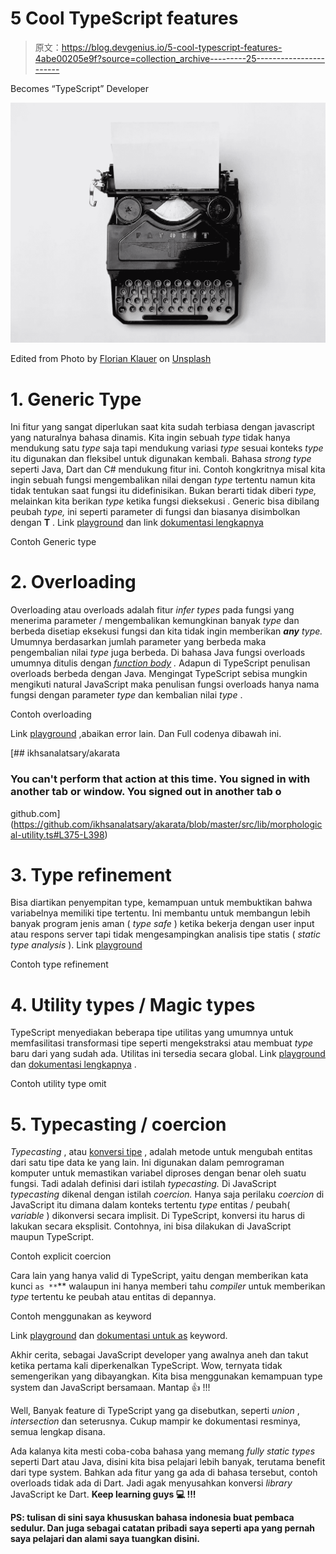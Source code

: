 # 5 Cool TypeScript features

> 原文：<https://blog.devgenius.io/5-cool-typescript-features-4abe00205e9f?source=collection_archive---------25----------------------->

Becomes “TypeScript” Developer

![](img/43e8dadd90d569f613774b8314965984.png)

Edited from Photo by [Florian Klauer](https://unsplash.com/@florianklauer?utm_source=unsplash&utm_medium=referral&utm_content=creditCopyText) on [Unsplash](https://unsplash.com/s/photos/cool-type?utm_source=unsplash&utm_medium=referral&utm_content=creditCopyText)

# 1\. Generic Type

Ini fitur yang sangat diperlukan saat kita sudah terbiasa dengan javascript yang naturalnya bahasa dinamis. Kita ingin sebuah *type* tidak hanya mendukung satu *type* saja tapi mendukung variasi *type* sesuai konteks *type* itu digunakan dan fleksibel untuk digunakan kembali. Bahasa *strong type* seperti Java, Dart dan C# mendukung fitur ini. Contoh kongkritnya misal kita ingin sebuah fungsi mengembalikan nilai dengan *type* tertentu namun kita tidak tentukan saat fungsi itu didefinisikan. Bukan berarti tidak diberi *type,* melainkan kita berikan *type* ketika fungsi dieksekusi . Generic bisa dibilang peubah *type,* ini seperti parameter di fungsi dan biasanya disimbolkan dengan **T** . Link [playground](https://bit.ly/2CnepUe) dan link [dokumentasi lengkapnya](https://www.typescriptlang.org/docs/handbook/generics.html#generic-types)

Contoh Generic type

# 2\. Overloading

Overloading atau overloads adalah fitur *infer types* pada fungsi yang menerima parameter / mengembalikan kemungkinan banyak *type* dan berbeda disetiap eksekusi fungsi dan kita tidak ingin memberikan ***any*** *type.* Umumnya berdasarkan jumlah parameter yang berbeda maka pengembalian nilai *type* juga berbeda. Di bahasa Java fungsi overloads umumnya ditulis dengan [*function body*](https://bit.ly/30tjSky) *.* Adapun di TypeScript penulisan overloads berbeda dengan Java. Mengingat TypeScript sebisa mungkin mengikuti natural JavaScript maka penulisan fungsi overloads hanya nama fungsi dengan parameter *type* dan kembalian nilai *type* .

Contoh overloading

Link [playground](https://bit.ly/30lsFVw) ,abaikan error lain. Dan Full codenya dibawah ini.

[](https://github.com/ikhsanalatsary/akarata/blob/master/src/lib/morphological-utility.ts#L375-L398) [## ikhsanalatsary/akarata

### You can't perform that action at this time. You signed in with another tab or window. You signed out in another tab o

github.com](https://github.com/ikhsanalatsary/akarata/blob/master/src/lib/morphological-utility.ts#L375-L398) 

# 3\. Type refinement

Bisa diartikan penyempitan type, kemampuan untuk membuktikan bahwa variabelnya memiliki tipe tertentu. Ini membantu untuk membangun lebih banyak program jenis aman ( *type safe* ) ketika bekerja dengan user input atau respons server tapi tidak mengesampingkan analisis tipe statis ( *static type analysis* ). Link [playground](https://bit.ly/3eAmyS9)

Contoh type refinement

# 4\. Utility types / Magic types

TypeScript menyediakan beberapa tipe utilitas yang umumnya untuk memfasilitasi transformasi tipe seperti mengekstraksi atau membuat *type* baru dari yang sudah ada. Utilitas ini tersedia secara global. Link [playground](https://bit.ly/2ZFilbI) dan [dokumentasi lengkapnya](https://www.typescriptlang.org/docs/handbook/utility-types.html) .

Contoh utility type omit

# 5\. Typecasting / coercion

*Typecasting* , atau [konversi tipe](https://en.wikipedia.org/wiki/Type_conversion) , adalah metode untuk mengubah entitas dari satu tipe data ke yang lain. Ini digunakan dalam pemrograman komputer untuk memastikan variabel diproses dengan benar oleh suatu fungsi. Tadi adalah definisi dari istilah *typecasting.* Di JavaScript *typecasting* dikenal dengan istilah *coercion.* Hanya saja perilaku *coercion* di JavaScript itu dimana dalam konteks tertentu *type* entitas / peubah( *variable* ) dikonversi secara implisit. Di TypeScript, konversi itu harus di lakukan secara eksplisit. Contohnya, ini bisa dilakukan di JavaScript maupun TypeScript.

Contoh explicit coercion

Cara lain yang hanya valid di TypeScript, yaitu dengan memberikan kata kunci `as **`** walaupun ini hanya memberi tahu *compiler* untuk memberikan *type* tertentu ke peubah atau entitas di depannya.

Contoh menggunakan as keyword

Link [playground](https://bit.ly/2BdQJBa) dan [dokumentasi untuk as](https://www.typescriptlang.org/docs/handbook/basic-types.html#type-assertions) keyword.

Akhir cerita, sebagai JavaScript developer yang awalnya aneh dan takut ketika pertama kali diperkenalkan TypeScript. Wow, ternyata tidak semengerikan yang dibayangkan. Kita bisa menggunakan kemampuan type system dan JavaScript bersamaan. Mantap 👍 !!!

Well, Banyak feature di TypeScript yang ga disebutkan, seperti *union* , *intersection* dan seterusnya. Cukup mampir ke dokumentasi resminya, semua lengkap disana.

Ada kalanya kita mesti coba-coba bahasa yang memang *fully static types* seperti Dart atau Java, disini kita bisa pelajari lebih banyak, terutama benefit dari type system. Bahkan ada fitur yang ga ada di bahasa tersebut, contoh overloads tidak ada di Dart. Jadi agak menyusahkan konversi *library* JavaScript ke Dart. **Keep learning guys 💻 !!!**

**PS: tulisan di sini saya khususkan bahasa indonesia buat pembaca sedulur. Dan juga sebagai catatan pribadi saya seperti apa yang pernah saya pelajari dan alami saya tuangkan disini.**